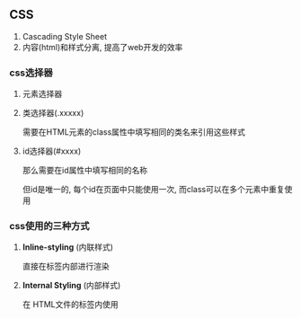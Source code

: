 ## CSS
1. Cascading Style Sheet
2. 内容(html)和样式分离, 提高了web开发的效率

### css选择器
1. 元素选择器
2. 类选择器(.xxxxx)

    需要在HTML元素的class属性中填写相同的类名来引用这些样式

3. id选择器(#xxxx)

    那么需要在id属性中填写相同的名称
    
    但id是唯一的, 每个id在页面中只能使用一次, 而class可以在多个元素中重复使用

### css使用的三种方式
1. **Inline-styling** (内联样式)

    直接在标签内部进行渲染

2. **Internal Styling** (内部样式)

    在 HTML文件的<head>标签内使用<style>标签定义样式

3. **External Styling** (外部样式)

    通过<link>标签将外部CSS文件链接到HTML文档中